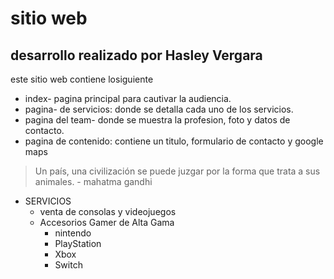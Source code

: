 # sitio web
## desarrollo realizado por Hasley Vergara
este sitio web contiene losiguiente
- index- pagina principal para cautivar la audiencia. 
- pagina- de servicios: donde se detalla cada uno de los servicios.
- pagina del team- donde se muestra la profesion, foto y datos de contacto. 
- pagina de contenido: contiene un titulo, formulario de contacto y google maps



 > Un país, una civilización se puede juzgar por la forma que trata a sus animales. - mahatma gandhi

 * SERVICIOS
    * venta de consolas y videojuegos
     * Accesorios Gamer de Alta Gama
         * nintendo
         * PlayStation
         * Xbox
         * Switch
         

